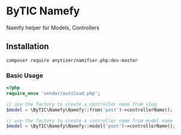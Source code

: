 # ByTIC Namefy
Namify helper for Models, Controllers

## Installation

    composer require anytizer/namifier.php:dev-master

### Basic Usage

```php
<?php
require_once 'vendor/autoload.php';

// use the factory to create a controller name from slug
$model = \ByTIC\Namefy\Namefy::from('post')->controllerName();

// use the factory to create a controller name from model name
$model = \ByTIC\Namefy\Namefy::model('post')->controllerName();
```